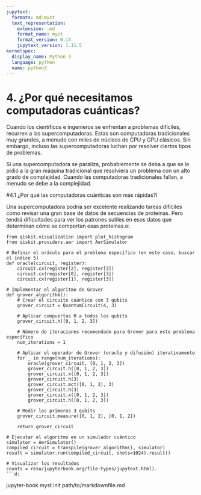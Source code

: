 ```yaml
---
jupytext:
  formats: md:myst
  text_representation:
    extension: .md
    format_name: myst
    format_version: 0.13
    jupytext_version: 1.11.5
kernelspec:
  display_name: Python 3
  language: python
  name: python3
---
```


# 4. ¿Por qué necesitamos computadoras cuánticas?

Cuando los científicos e ingenieros se enfrentan a problemas difíciles, recurren a las supercomputadoras. Estas son computadoras tradicionales muy grandes, a menudo con miles de núcleos de CPU y GPU clásicos. Sin embargo, incluso las supercomputadoras luchan por resolver ciertos tipos de problemas.

Si una supercomputadora se paraliza, probablemente se deba a que se le pidió a la gran máquina tradicional que resolviera un problema con un alto grado de complejidad. Cuando las computadoras tradicionales fallan, a menudo se debe a la complejidad.

#4.1 ¿Por qué las computadoras cuánticas son más rápidas?l

Una supercomputadora podría ser excelente realizando tareas difíciles como revisar una gran base de datos de secuencias de proteínas. Pero tendrá dificultades para ver los patrones sutiles en esos datos que determinan cómo se comportan esas proteínas.o:

```{code-cefrom qiskit import QuantumCircuit, Aer, transpile, assemble
from qiskit.visualization import plot_histogram
from qiskit.providers.aer import AerSimulator

# Definir el oráculo para el problema específico (en este caso, buscar el índice 5)
def oracle(circuit, register):
    circuit.cx(register[2], register[3])
    circuit.cx(register[0], register[3])
    circuit.cx(register[1], register[3])

# Implementar el algoritmo de Grover
def grover_algorithm():
    # Crear el circuito cuántico con 3 qubits
    grover_circuit = QuantumCircuit(4, 3)

    # Aplicar compuertas H a todos los qubits
    grover_circuit.h([0, 1, 2, 3])

    # Número de iteraciones recomendado para Grover para este problema específico
    num_iterations = 1

    # Aplicar el operador de Grover (oracle y difusión) iterativamente
    for _ in range(num_iterations):
        oracle(grover_circuit, [0, 1, 2, 3])
        grover_circuit.h([0, 1, 2, 3])
        grover_circuit.x([0, 1, 2, 3])
        grover_circuit.h(3)
        grover_circuit.mct([0, 1, 2], 3)
        grover_circuit.h(3)
        grover_circuit.x([0, 1, 2, 3])
        grover_circuit.h([0, 1, 2, 3])

    # Medir los primeros 3 qubits
    grover_circuit.measure([0, 1, 2], [0, 1, 2])

    return grover_circuit

# Ejecutar el algoritmo en un simulador cuántico
simulator = AerSimulator()
compiled_circuit = transpile(grover_algorithm(), simulator)
result = simulator.run(compiled_circuit, shots=1024).result()

# Visualizar los resultados
counts = resu/jupyterbook.org/file-types/jupytext.html).
```d:

```
jupyter-book myst init path/to/markdownfile.md
```
